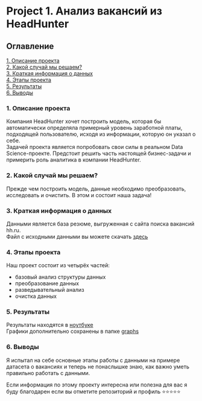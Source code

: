 # Project 1. Анализ вакансий из HeadHunter

## Оглавление
[1. Описание проекта](https://github.com/mykhailo-sherhin/study_data_science/blob/main/Project%200.%20Game_guess%20number/README.md#1-project-description)  
[2. Какой случай мы решаем?](https://github.com/mykhailo-sherhin/study_data_science/blob/main/Project%200.%20Game_guess%20number/README.md#2-what-case-are-we-solving)    
[3. Краткая информация о данных](https://github.com/mykhailo-sherhin/study_data_science/blob/main/Project%200.%20Game_guess%20number/README.md#3-brief-information-about-data)  
[4. Этапы проекта](https://github.com/mykhailo-sherhin/study_data_science/blob/main/Project%200.%20Game_guess%20number/README.md#4-project-stages)  
[5. Результаты](https://github.com/mykhailo-sherhin/study_data_science/blob/main/Project%200.%20Game_guess%20number/README.md#5-results)  
[6. Выводы](https://github.com/mykhailo-sherhin/study_data_science/blob/main/Project%200.%20Game_guess%20number/README.md#6-conclusions)

### 1. Описание проекта
Компания HeadHunter хочет построить модель, которая бы автоматически определяла примерный уровень заработной платы, подходящей пользователю, исходя из информации, которую он указал о себе.  
Задачей проекта является попробовать свои силы в реальном Data Science-проекте.
Предстоит решить часть настоящей бизнес-задачи и примерить роль аналитика в компании HeadHunter.

### 2. Какой случай мы решаем?
Прежде чем построить модель, данные необходимо преобразовать, исследовать и очистить. В этом и состоит наша задача!

### 3. Краткая информация о данных
Данными является база резюме, выгруженная с сайта поиска вакансий hh.ru.  
Файл с исходными данными вы можете скачать [здесь](https://drive.google.com/file/d/1Kb78mAWYKcYlellTGhIjPI-bCcKbGuTn/view?usp=sharing)

### 4. Этапы проекта
Наш проект состоит из четырёх частей:  
* базовый анализ структуры данных
* преобразование данных
* разведывательный анализ
* очистка данных

### 5. Результаты
Результаты находятся в [ноутбуке](https://github.com/mykhailo-sherhin/study_data_science/blob/main/Project%201.%20%D0%90%D0%BD%D0%B0%D0%BB%D0%B8%D0%B7%20%D0%B2%D0%B0%D0%BA%D0%B0%D0%BD%D1%81%D0%B8%D0%B9%20%D0%B8%D0%B7%20HeadHunter/Project_1.ipynb)  
Графики дополнительно сохранены в папке [graphs](https://github.com/mykhailo-sherhin/study_data_science/tree/main/Project%201.%20%D0%90%D0%BD%D0%B0%D0%BB%D0%B8%D0%B7%20%D0%B2%D0%B0%D0%BA%D0%B0%D0%BD%D1%81%D0%B8%D0%B9%20%D0%B8%D0%B7%20HeadHunter/graphs)

### 6. Выводы
Я испытал на себе основные этапы работы с данными на примере датасета о вакансиях и теперь не понаслышке знаю, как важно уметь правильно работать с данными.

Если информация по этому проекту интересна или полезна для вас я буду благодарен если вы отметите репозиторий и профиль ⭐️⭐️⭐️⭐️⭐️
